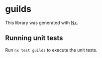 # guilds

This library was generated with [Nx](https://nx.dev).

## Running unit tests

Run `nx test guilds` to execute the unit tests.
